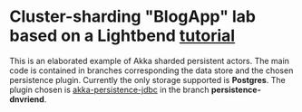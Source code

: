 Cluster-sharding "BlogApp" lab based on a Lightbend [tutorial](https://github.com/typesafehub/activator-akka-cluster-sharding-scala/blob/master/tutorial/index.html)
=====================================

This is an elaborated example of Akka sharded persistent actors. The main code is contained in branches corresponding the data store and the chosen persistence plugin. Currently the only storage supported is **Postgres**. The plugin chosen is [akka-persistence-jdbc](https://github.com/dnvriend/akka-persistence-jdbc) in the branch **persistence-dnvriend**. 